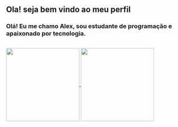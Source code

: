 ## Ola! seja bem vindo ao meu perfil

### Olá! Eu me chamo Alex, sou estudante de programação e apaixonado por tecnologia.

##

<a href="https://github.com/Alex-klv/github-readme-stats">
  <img height=200 align="center" src="https://github-readme-stats.vercel.app/api?username=Alex-klv&theme=holi&show_icons=true" />
</a>
<a href="https://github.com/Alex-klv/convoychat">
  <img height=200 align="center" src="https://github-readme-stats.vercel.app/api/top-langs?username=Alex-klv&theme=holi&show_icons=true&layout=compact&langs_count=8&card_width=320" />
</a>
